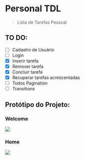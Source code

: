 # Personal TDL

> Lista de Tarefas Pessoal

## TO DO: 
- [ ] Cadastro de Usuário
- [ ] Login
- [X] Inserir tarefa
- [X] Remover tarefa
- [X] Concluir tarefa
- [X] Recuperar tarefas acrescentadas
- [ ] Todos Pagination
- [ ] Transitions

## Protótipo do Projeto:

### Welcome
![](https://i.imgur.com/CHdU1WN.png)
### Home
![](https://i.imgur.com/rrS5qOl.png)
